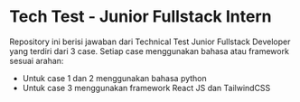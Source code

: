 
# Tech Test - Junior Fullstack Intern

Repository ini berisi jawaban dari Technical Test Junior Fullstack Developer yang terdiri dari 3 case. Setiap case menggunakan bahasa atau framework sesuai arahan: 
 - Untuk case 1 dan 2 menggunakan bahasa python 
 - Untuk case 3 menggunakan framework React JS dan TailwindCSS
